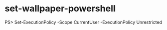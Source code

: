 # set-wallpaper-powershell

PS>  Set-ExecutionPolicy -Scope CurrentUser -ExecutionPolicy Unrestricted
